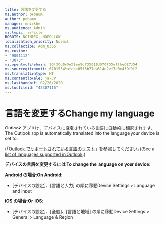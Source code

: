 ```yaml
---
title: 言語を変更する
ms.author: pebaum
author: pebaum
manager: mnirkhe
ms.audience: Admin
ms.topic: article
ROBOTS: NOINDEX, NOFOLLOW
localization_priority: Normal
ms.collection: Adm_O365
ms.custom:
- "9001112"
- "3073"
ms.openlocfilehash: 98f30d8e0a59ee9d735818d670755affbe627d54
ms.sourcegitcommit: 67015549afcbe05f3b77ea314e2ef7e0e439f9f2
ms.translationtype: HT
ms.contentlocale: ja-JP
ms.lasthandoff: 02/26/2020
ms.locfileid: "42307115"
---
```

# <a name="change-my-language"></a><span data-ttu-id="6ff8d-102">言語を変更する</span><span class="sxs-lookup"><span data-stu-id="6ff8d-102">Change my language</span></span>

<span data-ttu-id="6ff8d-103">Outlook アプリは、デバイスに設定されている言語に自動的に翻訳されます。</span><span class="sxs-lookup"><span data-stu-id="6ff8d-103">The Outlook app is automatically translated into the language your device is set to.</span></span> 

<span data-ttu-id="6ff8d-104">(「[Outlook でサポートされている言語のリスト](https://acompli.helpshift.com/a/outlook/?s=general-questions&f=in-which-languages-is-your-app-translated)」を参照してください。)</span><span class="sxs-lookup"><span data-stu-id="6ff8d-104">(See a [list of languages supported in Outlook](https://acompli.helpshift.com/a/outlook/?s=general-questions&f=in-which-languages-is-your-app-translated).)</span></span> 

<span data-ttu-id="6ff8d-105">**デバイスの言語を変更するには**:</span><span class="sxs-lookup"><span data-stu-id="6ff8d-105">**To change the language on your device**:</span></span> 

<span data-ttu-id="6ff8d-106">**Android の場合**:</span><span class="sxs-lookup"><span data-stu-id="6ff8d-106">**On Android**:</span></span> 

- <span data-ttu-id="6ff8d-107">[デバイスの設定]、[言語と入力] の順に移動</span><span class="sxs-lookup"><span data-stu-id="6ff8d-107">Device Settings > Language and input</span></span> 

<span data-ttu-id="6ff8d-108">**iOS の場合**:</span><span class="sxs-lookup"><span data-stu-id="6ff8d-108">**On iOS**:</span></span> 

- <span data-ttu-id="6ff8d-109">[デバイスの設定]、[全般]、[言語と地域] の順に移動</span><span class="sxs-lookup"><span data-stu-id="6ff8d-109">Device Settings > General > Language & Region</span></span> 
